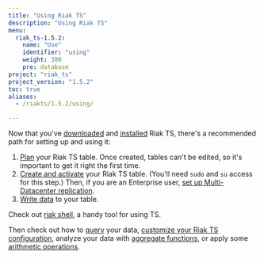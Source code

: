 ```yaml
---
title: "Using Riak TS"
description: "Using Riak TS"
menu:
  riak_ts-1.5.2:
    name: "Use"
    identifier: "using"
    weight: 300
    pre: database
project: "riak_ts"
project_version: "1.5.2"
toc: true
aliases:
  - /riakts/1.5.2/using/

---
```



[activating]: creating-activating/
[aggregate]: querying/select/aggregate-functions/
[arithmetic]: querying/select/arithmetic-operations/
[configuring]: {{<baseurl>}}riak/ts/1.5.2/configuring/
[download]: {{<baseurl>}}riak/ts/1.5.2/downloads/
[installing]: ../setup/installing/
[mdc]: {{<baseurl>}}riak/ts/1.5.2/configuring/mdc/
[planning]: planning/
[querying]: querying/
[riakshell]: riakshell/
[writing]: writingdata/


Now that you've [downloaded][download] and [installed][installing] Riak TS, there's a recommended path for setting up and using it:

1. [Plan][planning] your Riak TS table. Once created, tables can't be edited, so it's important to get it right the first time.
2. [Create and activate][activating] your Riak TS table. (You'll need `sudo` and `su` access for this step.) Then, if you are an Enterprise user, [set up Multi-Datacenter replication][mdc].
3. [Write data][writing] to your table.

Check out [riak shell][riakshell], a handy tool for using TS.
 
Then check out how to [query][querying] your data, [customize your Riak TS configuration][configuring], analyze your data with [aggregate functions][aggregate], or apply some [arithmetic operations][arithmetic].
